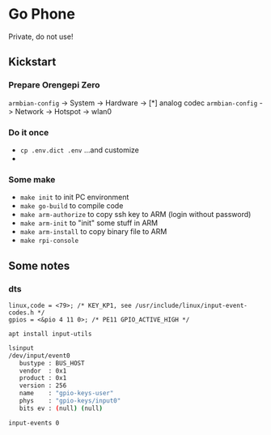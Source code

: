 # Go Phone
Private, do not use!

## Kickstart

### Prepare Orengepi Zero
`armbian-config` -> System -> Hardware -> [*] analog codec
`armbian-config` -> Network -> Hotspot -> wlan0

### Do it once
- `cp .env.dict .env` ...and customize
- 
### Some make
- `make init` to init PC environment
- `make go-build` to compile code
- `make arm-authorize` to copy ssh key to ARM (login without password)
- `make arm-init` to "init" some stuff in ARM
- `make arm-install` to copy binary file to ARM
- `make rpi-console`


## Some notes



### dts
```
linux,code = <79>; /* KEY_KP1, see /usr/include/linux/input-event-codes.h */
gpios = <&pio 4 11 0>; /* PE11 GPIO_ACTIVE_HIGH */
```

`apt install input-utils`
```sh
lsinput
/dev/input/event0
   bustype : BUS_HOST
   vendor  : 0x1
   product : 0x1
   version : 256
   name    : "gpio-keys-user"
   phys    : "gpio-keys/input0"
   bits ev : (null) (null)

input-events 0

```